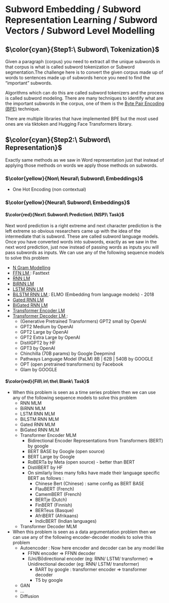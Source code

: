 # Subword Embedding / Subword Representation Learning / Subword Vectors / Subword Level Modelling

## $\color{cyan}{Step1:\ Subword\ Tokenization}$
Given a paragraph (corpus) you need to extract all the unique subwords in that corpus is what is called subword tokenization or Subword segmentation.The challenge here is to convert the given corpus made up of words to sentences made up of subwords hence you need to find the “important” subwords. 

Algorithms which can do this are called subword tokenizers and the process is called subword modeling. There are many techniques to identify what are the important subwords in the corpus, one of them is the [Byte Pair Encoding (BPE)](https://vizuara.substack.com/p/understanding-byte-pair-encoding) technique.

There are multiple libraries that have implemented BPE but the most used ones are via tiktoken and Hugging Face Transformers library.


## $\color{cyan}{Step2:\ Subword\ Representation}$
Exactly same methods as we saw in Word representation just that instead of applying those methods on words we apply those methods on subwords.

### $\color{yellow}{Non\ Neural\ Subword\ Embeddings}$
  - One Hot Encoding (non contextual)

### $\color{yellow}{Neural\ Subword\ Embeddings}$

#### $\color{red}{Next\ Subword\ Prediction\ (NSP)\ Task}$
Next word prediction is a right extreme and next character prediction is the left extreme so obvious researchers came up with the idea of the intermediate that is subword. These are called subword language models. Once you have converted words into subwords, exactly as we saw in the next word prediction, just now instead of passing words as inputs you will pass subwords as inputs. We can use any of the following sequence models to solve this problem 
- <ins> N Gram Modelling </ins>
- <ins> FFN LM </ins> : Fasttext 
- <ins> RNN LM </ins>
- <ins> BiRNN LM </ins>
- <ins> LSTM RNN LM </ins>
- <ins> BiLSTM RNN LM </ins> : ELMO (Embedding from language models) - 2018
- <ins> Gated RNN LM </ins>
- <ins> BiGated RNN LM </ins>
- <ins> Transformer Encoder LM </ins>
- <ins> Transformer Decoder LM </ins> : 
  - (Generative Pretrained Transformers) GPT2 small by OpenAI
  - GPT2 Medium by OpenAI
  - GPT2 Large by OpenAI
  - GPT2 Extra Large by OpenAI
  - DistilGPT2  by HF
  - GPT3 by OpenAI
  - Chinchilla (70B params) by Google Deepmind
  - Pathways Language Model (PaLM) 8B | 62B | 540B by GOOGLE
  - OPT (open pretrained transformers) by Facebook
  - Glam by GOOGLE


#### $\color{red}{Fill\ in\ the\ Blank\ Task}$
- When this problem is seen as a time series problem then we can use any of the following sequence models to solve this problem
  - RNN MLM
  - BiRNN MLM
  - LSTM RNN MLM
  - BiLSTM RNN MLM
  - Gated RNN MLM
  - BiGated RNN MLM
  - Transformer Encoder MLM
    - Bidirectional Encoder Representations from Transformers (BERT) by google
    - BERT BASE by Google (open source)
    - BERT Large by Google
    - RoBERTa by Meta (open source) - better than BERT
    - DistilBERT by HF
    - On similarly lines many folks have made their language specific BERT as follows :
      - Chinese Bert (Chinese) : same config as BERT BASE
      - FlauBERT (French)
      - CamemBERT (French)
      - BERTje (Dutch)
      - FinBERT (Finnish)
      - BERTeus (Basque)
      - AfriBERT (Afrikaans)
      - IndicBERT (Indian languages)
  - Transformer Decoder MLM 
- When this problem is seen as a data argumentation problem then we can use any of the following encoder-decoder models to solve this problem
  - Autoencoder : Now here encoder and decoder can be any model like
    - FFNN encoder => FFNN decoder
    - (Uni/Bi)directional encoder (eg: RNN/ LSTM/ transformer) => Unidirectional decoder (eg: RNN/ LSTM/ transformer)
      - BART by google : transformer encoder => transformer decoder
      - T5 by google
  - GAN
  - ...
  - Diffusion  
